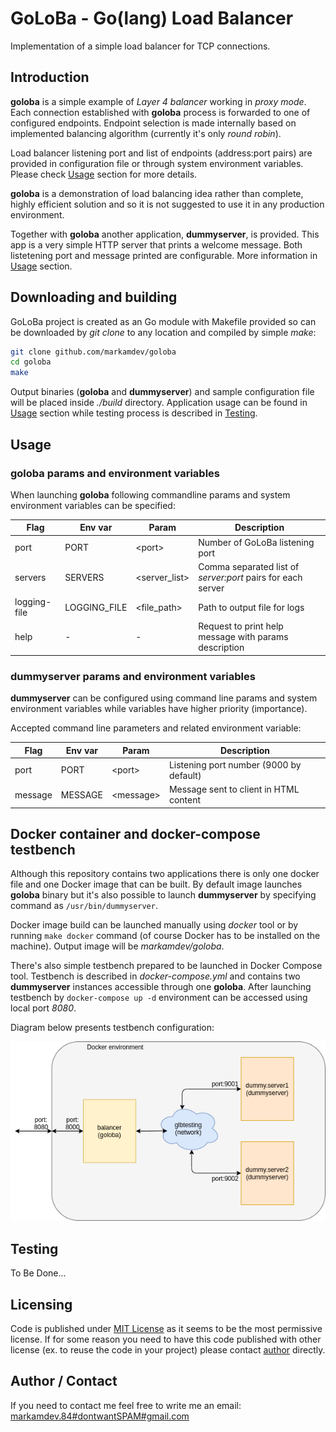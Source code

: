 # GoLoBa - Go(lang) Load Balancer

Implementation of a simple load balancer for TCP connections.

## Introduction

**goloba** is a simple example of *Layer 4 balancer* working in *proxy mode*. Each connection established with **goloba** process is forwarded to one of configured endpoints. Endpoint selection is made internally based on implemented balancing algorithm (currently it's only *round robin*).

Load balancer listening port and list of endpoints (address:port pairs) are provided in configuration file or through system environment variables. Please check [Usage](#usage) section for more details.

**goloba** is a demonstration of load balancing idea rather than complete, highly efficient solution and so it is not suggested to use it in any production environment.

Together with **goloba** another application, **dummyserver**, is provided. This app is a very simple HTTP server that prints a welcome message. Both listetening port and message printed are configurable. More information in [Usage](#usage) section.

## Downloading and building

GoLoBa project is created as an Go module with Makefile provided so can be downloaded by *git clone* to any location and compiled by simple *make*:

```bash
git clone github.com/markamdev/goloba
cd goloba
make
```

Output binaries (**goloba** and **dummyserver**) and sample configuration file will be placed inside *./build* directory. Application usage can be found in [Usage](#usage) section while testing process is described in [Testing](#testing).

## Usage

### goloba params and environment variables

When launching **goloba** following commandline params and system environment variables can be specified:

| Flag | Env var | Param | Description |
|------|---------|-------|-------------|
| port | PORT | \<port\> | Number of GoLoBa listening port |
| servers | SERVERS | \<server_list\> | Comma separated list of *server:port* pairs for each server|
| logging-file | LOGGING_FILE | \<file_path\> | Path to output file for logs|
| help | - | - | Request to print help message with params description |

### dummyserver params  and environment variables

**dummyserver** can be configured using command line params and system environment variables while variables have higher priority (importance).

Accepted command line parameters and related environment variable:

| Flag | Env var | Param | Description |
|------|---------|-------|-------------|
| port | PORT | \<port\> | Listening port number (9000 by default) |
| message | MESSAGE | \<message\> | Message sent to client in HTML content |

## Docker container and docker-compose testbench

Although this repository contains two applications there is only one docker file and one Docker image that can be built. By default image launches **goloba** binary but it's also possible to launch **dummyserver** by specifying command as `/usr/bin/dummyserver`.

Docker image build can be launched manually using *docker* tool or by running `make docker` command (of course Docker has to be installed on the machine). Output image will be *markamdev/goloba*.

There's also simple testbench prepared to be launched in Docker Compose tool. Testbench is described in *docker-compose.yml* and contains two **dummyserver** instances accessible through one **goloba**. After launching testbench by `docker-compose up -d` environment can be accessed using local port *8080*.

Diagram below presents testbench configuration:

![testbench diagram](./data/goloba-docker-compose-1.png "Testbench in Docker diagram")

## Testing

To Be Done...

## Licensing

Code is published under [MIT License](https://opensource.org/licenses/MIT) as it seems to be the most permissive license. If for some reason you need to have this code published with other license (ex. to reuse the code in your project) please contact [author](#author-/-contact) directly.

## Author / Contact

If you need to contact me feel free to write me an email:
[markamdev.84#dontwantSPAM#gmail.com](mailto:)
